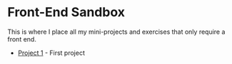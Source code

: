# Front-End Sandbox

This is where I place all my mini-projects and exercises that only require a front end.

- [Project 1](https://rfaria.github.io/front-end-sandbox/project1) - First project
